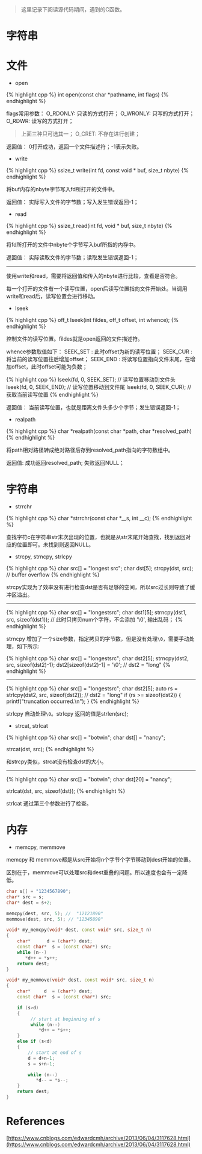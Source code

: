 
> 这里记录下阅读源代码期间，遇到的C函数。

# 字符串

# 文件

- open

{% highlight cpp %}
int open(const char *pathname, int flags)
{% endhighlight %}

flags常用参数：
O_RDONLY: 只读的方式打开；
O_WRONLY: 只写的方式打开；
O_RDWR: 读写的方式打开；
> 上面三种只可选其一；
O_CRET: 不存在进行创建；

返回值：
0打开成功，返回一个文件描述符；-1表示失败。

- write

{% highlight cpp %}
ssize_t	 write(int fd, const void * buf, size_t nbyte)
{% endhighlight %}

将buf内存的nbyte字节写入fd所打开的文件中。

返回值：
实际写入文件的字节数；写入发生错误返回-1；

- read

{% highlight cpp %}
ssize_t	 read(int fd, void * buf, size_t nbyte) 
{% endhighlight %}

将fd所打开的文件中nbyte个字节写入buf所指的内存中。

返回值：
实际读取文件的字节数；读取发生错误返回-1；

---

使用write和read，需要将返回值和传入的nbyte进行比较，查看是否符合。

每一个打开的文件有一个读写位置，open后读写位置指向文件开始处。当调用write和read后，读写位置会进行移动。

- lseek

{% highlight cpp %}
off_t  lseek(int fildes, off_t offset, int whence);
{% endhighlight %}

控制文件的读写位置。fildes就是open返回的文件描述符。

whence参数取值如下：
SEEK_SET : 此时offset为新的读写位置；
SEEK_CUR : 将当前的读写位置往后增加offset；
SEEK_END : 将读写位置指向文件末尾，在增加offset，此时offset可能为负数；

{% highlight cpp %}
lseek(fd, 0, SEEK_SET); // 读写位置移动到文件头
lseek(fd, 0, SEEK_END); // 读写位置移动到文件尾
lseek(fd, 0, SEEK_CUR); // 获取当前读写位置
{% endhighlight %}

返回值：
当前读写位置，也就是距离文件头多少个字节；发生错误返回-1；

- realpath

{% highlight cpp %}
char *realpath(const char *path, char *resolved_path)
{% endhighlight %}

将path相对路径转成绝对路径后存到resolved_path指向的字符数组中。

返回值:
成功返回resolved_path;  失败返回NULL；

# 字符串

- strrchr

{% highlight cpp %}
char	*strrchr(const char *__s, int __c);
{% endhighlight %}

查找字符c在字符串str末次出现的位置，也就是从str末尾开始查找，找到返回对应的位置即可。未找到则返回NULL。

- strcpy, strncpy, strlcpy

{% highlight cpp %}
char src[] = "longest src";
char dst[5];
strcpy(dst, src); // buffer overflow
{% endhighlight %}

strcpy实现为了效率没有进行检查dst是否有足够的空间，所以src过长则导致了缓冲区溢出。

--- 

{% highlight cpp %}
char src[] = "longestsrc";
char dst1[5];
strncpy(dst1, src, sizeof(dst1)); // 此时只拷贝num个字符，不会添加 '\0', 输出乱码；
{% endhighlight %}

strncpy 增加了一个size参数，指定拷贝的字节数，但是没有处理`\0`，需要手动处理，如下所示:

{% highlight cpp %}
char src[] = "longestsrc";
char dst2[5];
strncpy(dst2, src, sizeof(dst2)-1);
dst2[sizeof(dst2)-1] = '\0'; // dst2 = "long"
{% endhighlight %}

---

{% highlight cpp %}
char src[] = "longestsrc";
char dst2[5];
auto rs = strlcpy(dst2, src, sizeof(dst2)); // dst2 = "long"
if (rs >= sizeof(dst2)) {
	printf("truncation occurred.\n");
}
{% endhighlight %}

strlcpy 自动处理`\0`。strlcpy 返回的值是strlen(src);

- strcat, strlcat

{% highlight cpp %}
char src[] = "botwin";
char dst[] = "nancy";

strcat(dst, src);
{% endhighlight %}

和strcpy类似，strcat没有检查dst的大小。

---

{% highlight cpp %}
char src[] = "botwin";
char dst[20] = "nancy";

strlcat(dst, src, sizeof(dst));
{% endhighlight %}

strlcat 通过第三个参数进行了检查。

# 内存

- memcpy, memmove

memcpy 和 memmove都是从src开始将n个字节个字节移动到dest开始的位置。

区别在于，memmove可以处理src和dest重叠的问题。所以速度也会有一定降低。

```cpp
char s[] = "1234567890";
char* src = s;
char* dest = s+2;

memcpy(dest, src, 5); //  "12121890"
memmove(dest, src, 5); // "12345890"
```

```cpp
void* my_memcpy(void* dest, const void* src, size_t n)
{
    char*      d = (char*) dest;
    const char*  s = (const char*) src;
    while (n--)
       *d++ = *s++;
    return dest;
}

void* my_memmove(void* dest, const void* src, size_t n)
{
    char*     d  = (char*) dest;
    const char*  s = (const char*) src;

    if (s>d)
    {
         // start at beginning of s
         while (n--)
            *d++ = *s++;
    }
    else if (s<d)
    {
        // start at end of s
        d = d+n-1;
        s = s+n-1;

        while (n--)
           *d-- = *s--;
    }
    return dest;
}
```

# References

[https://www.cnblogs.com/edwardcmh/archive/2013/06/04/3117628.html](https://www.cnblogs.com/edwardcmh/archive/2013/06/04/3117628.html)
